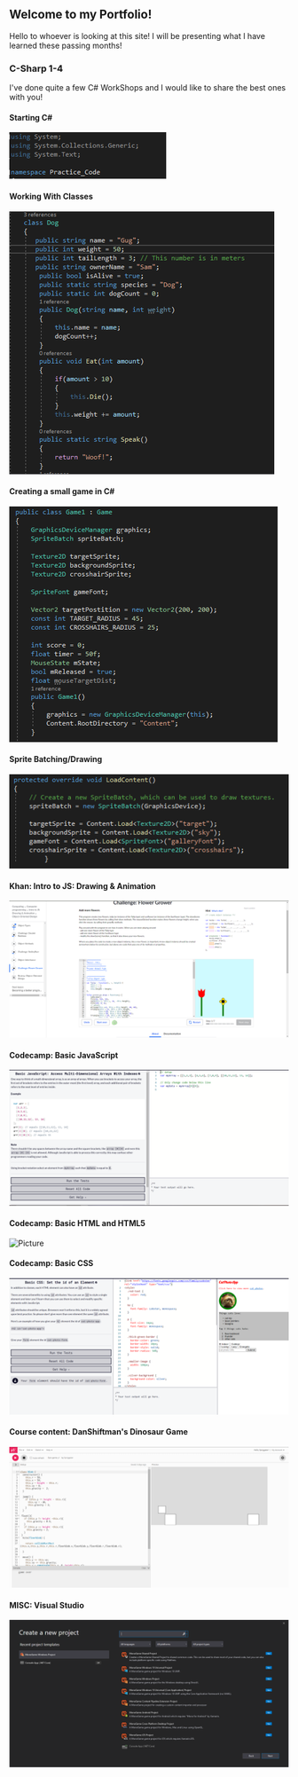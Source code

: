 ## Welcome to my Portfolio! 
<p>Hello to whoever is looking at this site! I will be presenting what I have learned these passing months!</p>


### C-Sharp 1-4

<p> I've done quite a few C# WorkShops and I would like to share the best ones with you!</p>


#### Starting C#
![Picture](Capture2.PNG)
#### Working With Classes
![Picture](Capture.PNG)
#### Creating a small game in C#
![Picture](Capture123.PNG)
#### Sprite Batching/Drawing 
![Picture](epic0.5.PNG)
#### Khan: Intro to JS: Drawing & Animation
![Picture](Epic2.PNG)
#### Codecamp: Basic JavaScript
![Picture](epic4.PNG)
#### Codecamp: Basic HTML and HTML5
![Picture]()
#### Codecamp: Basic CSS
![Picture](epic5.PNG)
#### Course content: DanShiftman's Dinosaur Game
![Picture](epic6.PNG)
#### MISC: Visual Studio
![Picture](Epic1.PNG)
